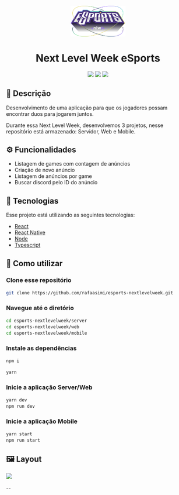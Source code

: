 <p align='center'><img width='150' src="./.github/logo-nlw-esports.svg"/></p>
<h1 align='center'>Next Level Week eSports</h1>
<p align='center'>
<img src="https://img.shields.io/github/repo-size/rafaasimi/esports-nextlevelweek?color=8B5CF6">
<img src="https://img.shields.io/github/languages/count/rafaasimi/esports-nextlevelweek?color=8B5CF6">
<img src="https://img.shields.io/github/last-commit/rafaasimi/esports-nextlevelweek?color=8B5CF6">
</p>

## 🔖 Descrição
<p>Desenvolvimento de uma aplicação para que os jogadores possam encontrar duos para jogarem juntos.<p>

<p>Durante essa Next Level Week, desenvolvemos 3 projetos, nesse repositório está armazenado: Servidor, Web e Mobile.
</p>

## ⚙️ Funcionalidades
- Listagem de games com contagem de anúncios
- Criação de novo anúncio
- Listagem de anúncios por game
- Buscar discord pelo ID do anúncio

## 🚀 Tecnologias
Esse projeto está utilizando as seguintes tecnologias:

- [React](https://pt-br.reactjs.org/)
- [React Native](https://reactnative.dev/)
- [Node](https://nodejs.org/en/)
- [Typescript](https://www.typescriptlang.org/)


## 🎲 Como utilizar
### Clone esse repositório
```bash
git clone https://github.com/rafaasimi/esports-nextlevelweek.git
```
### Navegue até o diretório
```bash
cd esports-nextlevelweek/server
cd esports-nextlevelweek/web
cd esports-nextlevelweek/mobile
```
### Instale as dependências
```bash
npm i
```
```bash
yarn
```
### Inicie a aplicação Server/Web
```bash
yarn dev
npm run dev
```
### Inicie a aplicação Mobile
```bash
yarn start
npm run start
```


## 🖼️ Layout
<img src=".github/tela.gif">

--
